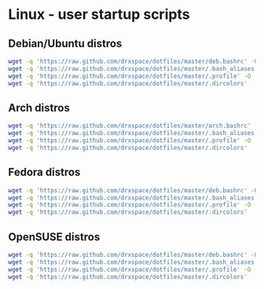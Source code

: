 Linux - user startup scripts
============================

Debian/Ubuntu distros
-------------------------
```bash
wget -q 'https://raw.github.com/drxspace/dotfiles/master/deb.bashrc' -O .bashrc
wget -q 'https://raw.github.com/drxspace/dotfiles/master/.bash_aliases' -O .bash_aliases
wget -q 'https://raw.github.com/drxspace/dotfiles/master/.profile' -O .profile
wget -q 'https://raw.github.com/drxspace/dotfiles/master/.dircolors'

```

Arch distros
----------------
```bash
wget -q 'https://raw.github.com/drxspace/dotfiles/master/arch.bashrc' -O .bashrc
wget -q 'https://raw.github.com/drxspace/dotfiles/master/.bash_aliases' -O .bash_aliases
wget -q 'https://raw.github.com/drxspace/dotfiles/master/.profile' -O .profile
wget -q 'https://raw.github.com/drxspace/dotfiles/master/.dircolors'

```

Fedora distros
----------------
```bash
wget -q 'https://raw.github.com/drxspace/dotfiles/master/deb.bashrc' -O .bashrc
wget -q 'https://raw.github.com/drxspace/dotfiles/master/.bash_aliases' -O .bash_aliases
wget -q 'https://raw.github.com/drxspace/dotfiles/master/.profile' -O .bash_profile
wget -q 'https://raw.github.com/drxspace/dotfiles/master/.dircolors'

```

OpenSUSE distros
----------------
```bash
wget -q 'https://raw.github.com/drxspace/dotfiles/master/deb.bashrc' -O .bashrc
wget -q 'https://raw.github.com/drxspace/dotfiles/master/.bash_aliases' -O .alias
wget -q 'https://raw.github.com/drxspace/dotfiles/master/.profile' -O .profile
wget -q 'https://raw.github.com/drxspace/dotfiles/master/.dircolors'

```
